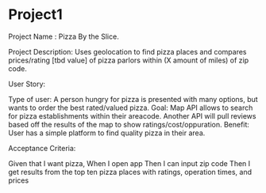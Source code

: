 # Project1

Project Name : Pizza By the Slice.

Project Description: Uses geolocation to find pizza places and compares prices/rating [tbd value] of pizza parlors within (X amount of miles) of zip code. 

User Story: 

Type of user: A person hungry for pizza is presented with many options, but wants to order the best rated/valued pizza.
Goal: Map API allows to search for pizza establishments within their areacode. Another API will pull reviews based off the results of the map to show ratings/cost/oppuration.
Benefit: User has a simple platform to find quality pizza in their area.

Acceptance Criteria:

Given that I want pizza, 
When I open app
Then I can input zip code
Then I get results from the top ten pizza places with ratings, operation times, and prices
